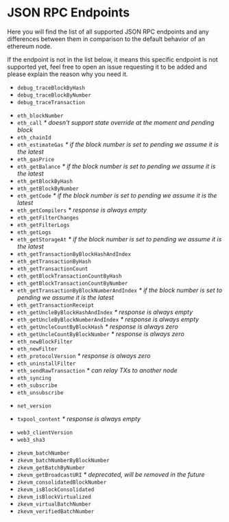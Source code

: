 # JSON RPC Endpoints

Here you will find the list of all supported JSON RPC endpoints and any differences between them in comparison to the default behavior of an ethereum node.

If the endpoint is not in the list below, it means this specific endpoint is not supported yet, feel free to open an issue requesting it to be added and please explain the reason why you need it. 

<!-- DEBUG -->
- `debug_traceBlockByHash`
- `debug_traceBlockByNumber`
- `debug_traceTransaction`

<!-- ETH -->
- `eth_blockNumber`
- `eth_call` _* doesn't support state override at the moment and pending block_ 
- `eth_chainId`
- `eth_estimateGas` _* if the block number is set to pending we assume it is the latest_
- `eth_gasPrice`
- `eth_getBalance` _* if the block number is set to pending we assume it is the latest_
- `eth_getBlockByHash`
- `eth_getBlockByNumber`
- `eth_getCode` _* if the block number is set to pending we assume it is the latest_
- `eth_getCompilers` _* response is always empty_
- `eth_getFilterChanges`
- `eth_getFilterLogs`
- `eth_getLogs`
- `eth_getStorageAt` _* if the block number is set to pending we assume it is the latest_
- `eth_getTransactionByBlockHashAndIndex`
- `eth_getTransactionByHash`
- `eth_getTransactionCount`
- `eth_getBlockTransactionCountByHash`
- `eth_getBlockTransactionCountByNumber`
- `eth_getTransactionByBlockNumberAndIndex` _* if the block number is set to pending we assume it is the latest_
- `eth_getTransactionReceipt`
- `eth_getUncleByBlockHashAndIndex` _* response is always empty_
- `eth_getUncleByBlockNumberAndIndex` _* response is always empty_
- `eth_getUncleCountByBlockHash` _* response is always zero_
- `eth_getUncleCountByBlockNumber` _* response is always zero_
- `eth_newBlockFilter`
- `eth_newFilter`
- `eth_protocolVersion` _* response is always zero_
- `eth_uninstallFilter`
- `eth_sendRawTransaction` _* can relay TXs to another node_
- `eth_syncing`
- `eth_subscribe`
- `eth_unsubscribe`

<!-- NET -->
- `net_version`

<!-- TXPOOL -->
- `txpool_content` _* response is always empty_

<!-- WEB3 -->
- `web3_clientVersion`
- `web3_sha3`

<!-- ZKEVM -->
- `zkevm_batchNumber`
- `zkevm_batchNumberByBlockNumber`
- `zkevm_getBatchByNumber`
- `zkevm_getBroadcastURI` _* deprecated, will be removed in the future_
- `zkevm_consolidatedBlockNumber`
- `zkevm_isBlockConsolidated`
- `zkevm_isBlockVirtualized`
- `zkevm_virtualBatchNumber`
- `zkevm_verifiedBatchNumber`
